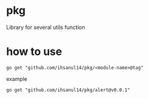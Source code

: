 # pkg
Library for several utils function

# how to use 
```go get "github.com/ihsanul14/pkg/<module-name>@tag"```

example

```go get "github.com/ihsanul14/pkg/alert@v0.0.1"```


